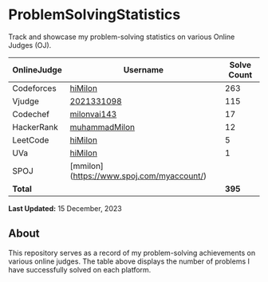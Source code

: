# ProblemSolvingStatistics

Track and showcase my problem-solving statistics on various Online Judges (OJ).

| OnlineJudge | Username | Solve Count |
| ------------ | ------------ | ------------ |
| Codeforces | [hiMilon](https://codeforces.com/profile/mmilon82814) | 263 |
| Vjudge | [2021331098](https://vjudge.net/user/2021331098) | 115 |
| Codechef | [milonvai143](https://www.codechef.com/users/milonvai143) | 17 |
| HackerRank | [muhammadMilon](https://www.hackerrank.com/profile/muhammadMilon) | 12 |
| LeetCode| [hiMilon](https://leetcode.com/hiMilon/)| 5|
| UVa| [hiMilon](https://onlinejudge.org/index.php?option=com_onlinejudge&Itemid=15)|1|
|SPOJ| [mmilon] (https://www.spoj.com/myaccount/)
| **Total** | | **395** |

**Last Updated:** 15 December, 2023

## About

This repository serves as a record of my problem-solving achievements on various online judges. The table above displays the number of problems I have successfully solved on each platform.
